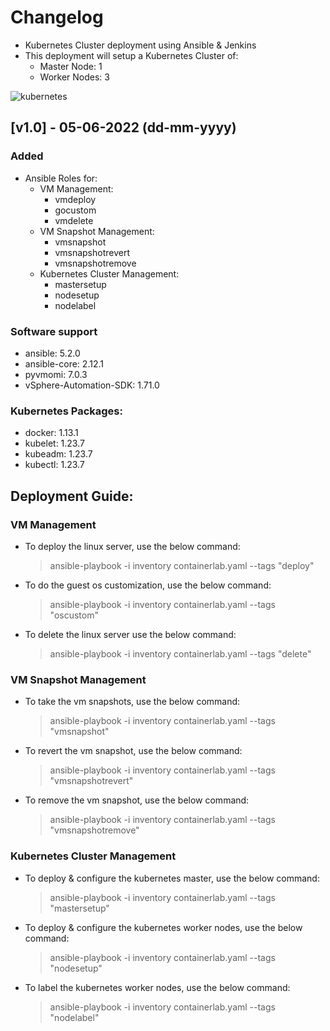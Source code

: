 # Changelog
- Kubernetes Cluster deployment using Ansible & Jenkins
- This deployment will setup a Kubernetes Cluster of:
  - Master Node: 1
  - Worker Nodes: 3



![kubernetes](https://user-images.githubusercontent.com/1809177/172183297-9c049f19-308b-40df-a860-8d29277f28a0.png)




## [v1.0] - 05-06-2022 (dd-mm-yyyy)

### Added
  - Ansible Roles for:
    - VM Management:
      - vmdeploy
      - gocustom
      - vmdelete
    - VM Snapshot Management:
      - vmsnapshot
      - vmsnapshotrevert
      - vmsnapshotremove
    - Kubernetes Cluster Management:
      - mastersetup
      - nodesetup
      - nodelabel

### Software support
  - ansible: 5.2.0
  - ansible-core: 2.12.1
  - pyvmomi: 7.0.3
  - vSphere-Automation-SDK: 1.71.0

### Kubernetes Packages:
  - docker: 1.13.1
  - kubelet: 1.23.7
  - kubeadm: 1.23.7
  - kubectl: 1.23.7

## Deployment Guide:

### VM Management
- To deploy the linux server, use the below command:

  > ansible-playbook -i inventory containerlab.yaml --tags "deploy"

- To do the guest os customization, use the below command:

  > ansible-playbook -i inventory containerlab.yaml --tags "oscustom"

- To delete the linux server use the below command:

  > ansible-playbook -i inventory containerlab.yaml --tags "delete"

### VM Snapshot Management
- To take the vm snapshots, use the below command:

  > ansible-playbook -i inventory containerlab.yaml --tags "vmsnapshot"

- To revert the vm snapshot, use the below command:

  > ansible-playbook -i inventory containerlab.yaml --tags "vmsnapshotrevert"

- To remove the vm snapshot, use the below command:

  > ansible-playbook -i inventory containerlab.yaml --tags "vmsnapshotremove"

### Kubernetes Cluster Management
- To deploy & configure the kubernetes master, use the below command:

  > ansible-playbook -i inventory containerlab.yaml --tags "mastersetup"

- To deploy & configure the kubernetes worker nodes, use the below command:

  > ansible-playbook -i inventory containerlab.yaml --tags "nodesetup"

- To label the kubernetes worker nodes, use the below command:

  > ansible-playbook -i inventory containerlab.yaml --tags "nodelabel"
